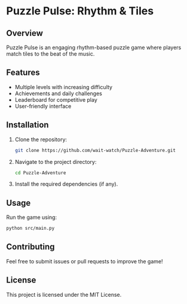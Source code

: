 # Puzzle Pulse: Rhythm & Tiles

## Overview
Puzzle Pulse is an engaging rhythm-based puzzle game where players match tiles to the beat of the music.

## Features
- Multiple levels with increasing difficulty
- Achievements and daily challenges
- Leaderboard for competitive play
- User-friendly interface

## Installation
1. Clone the repository:
   ```bash
   git clone https://github.com/wait-watch/Puzzle-Adventure.git
   ```
2. Navigate to the project directory:
   ```bash
   cd Puzzle-Adventure
   ```
3. Install the required dependencies (if any).

## Usage
Run the game using:
```bash
python src/main.py
```

## Contributing
Feel free to submit issues or pull requests to improve the game!

## License
This project is licensed under the MIT License.
